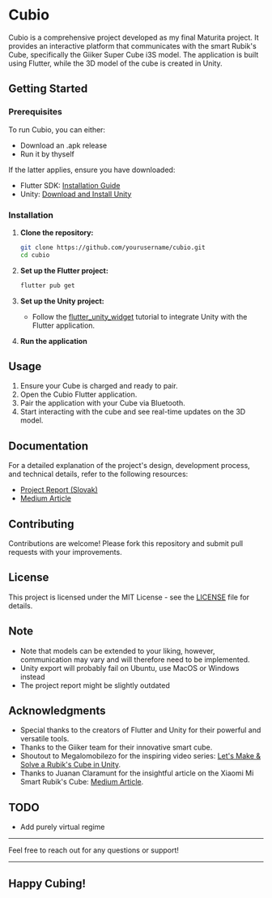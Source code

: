# Cubio

Cubio is a comprehensive project developed as my final Maturita project. It provides an interactive platform that communicates with the smart Rubik's Cube, specifically the Giiker Super Cube i3S model. The application is built using Flutter, while the 3D model of the cube is created in Unity.

## Getting Started

### Prerequisites

To run Cubio, you can either:

- Download an .apk release
- Run it by thyself

If the latter applies, ensure you have downloaded:
- Flutter SDK: [Installation Guide](https://flutter.dev/docs/get-started/install)
- Unity: [Download and Install Unity](https://unity.com/)

### Installation

1. **Clone the repository:**
    ```sh
    git clone https://github.com/yourusername/cubio.git
    cd cubio
    ```

2. **Set up the Flutter project:**
    ```sh
    flutter pub get
    ```

3. **Set up the Unity project:**
    - Follow the [flutter_unity_widget](https://pub.dev/packages/flutter_unity_widget) tutorial to integrate Unity with the Flutter application.

4. **Run the application**

## Usage

1. Ensure your Cube is charged and ready to pair.
2. Open the Cubio Flutter application.
3. Pair the application with your Cube via Bluetooth.
4. Start interacting with the cube and see real-time updates on the 3D model.

## Documentation

For a detailed explanation of the project's design, development process, and technical details, refer to the following resources:

- [Project Report (Slovak)](Maturitna_praca_Mateas.pdf)
- [Medium Article](TO)

## Contributing

Contributions are welcome! Please fork this repository and submit pull requests with your improvements.

## License

This project is licensed under the MIT License - see the [LICENSE](LICENSE) file for details.

## Note

- Note that models can be extended to your liking, however, communication may vary and will therefore need to be implemented.
- Unity export will probably fail on Ubuntu, use MacOS or Windows instead
- The project report might be slightly outdated
## Acknowledgments

- Special thanks to the creators of Flutter and Unity for their powerful and versatile tools.
- Thanks to the Giiker team for their innovative smart cube.
- Shoutout to Megalomobilezo for the inspiring video series: [Let's Make & Solve a Rubik's Cube in Unity](https://www.youtube.com/watch?v=JN9vx0veZ-c&list=PLuq_iMEtykn-ZOJyx2cY_k9WkixAhv11n).
- Thanks to Juanan Claramunt for the insightful article on the Xiaomi Mi Smart Rubik's Cube: [Medium Article](https://medium.com/@juananclaramunt/xiaomi-mi-smart-rubik-cube-ff5a22549f90).

## TODO

- Add purely virtual regime

---

Feel free to reach out for any questions or support!

---

## Happy Cubing!

